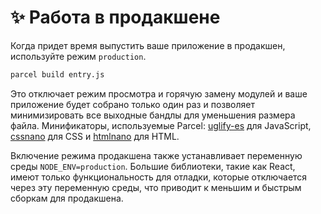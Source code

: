 # ✨ Работа в продакшене

Когда придет время выпустить ваше приложение в продакшен, используйте режим `production`.

```bash
parcel build entry.js
```

Это отключает режим просмотра и горячую замену модулей и ваше приложение будет собрано только один раз и позволяет минимизировать все выходные бандлы для уменьшения размера файла. Минификаторы, используемые Parcel: [uglify-es](https://github.com/mishoo/UglifyJS2/tree/harmony) для JavaScript, [cssnano](http://cssnano.co) для CSS и [htmlnano](https://github.com/posthtml/htmlnano) для HTML.

Включение режима продакшена также устанавливает переменную среды `NODE_ENV=production`. Большие библиотеки, такие как React, имеют только функциональность для отладки, которые отключается через эту переменную среды, что приводит к меньшим и быстрым сборкам для продакшена.